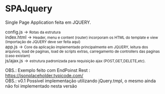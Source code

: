 <h1><a id="SPAJquery_0"></a>SPAJquery</h1>
<p>Single Page Application feita em JQUERY.</p>
<p>config.js -&gt; <small>Rotas da estrutura</small><br>
index.html -&gt; <small>Header, menu e content (router) incorporam os HTML do template e view (Importação de JQUERY deve ser feita aqui)</small><br>
app.js -&gt; <small>Core da aplicação implementado principalmente em JQUERY, leitura dos arquivos, load de paginas, load de scripts extras, carregamento de controllers das paginas (caso existam)</small><br>
  js/ajax.js -&gt; <small> estrutura padronizada para requisição ajax (POST,GET,DELETE,etc).</small></p>
<p>OBS.: Exemplo feito com EndPoinst Rest : <a href="https://jsonplaceholder.typicode.com/">https://jsonplaceholder.typicode.com/</a><br>
OBS.: v0.1 Possível implementação utilizando jQuery.tmpl, o mesmo ainda não foi implementado nesta versão</p>
